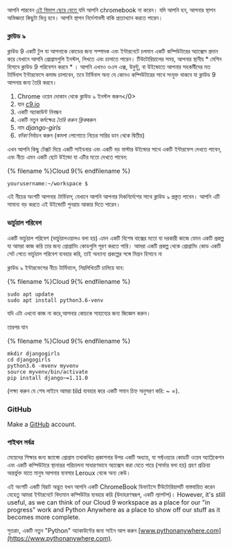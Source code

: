 আপনি পারবেন [ এই বিভাগ ছেরে যেতে ](http://tutorial.djangogirls.org/en/installation/#install-python) যদি আপনি chromebook না করেন। যদি আপনি হন, আপনার স্থাপন অভিজ্ঞতা কিছুটা ভিন্ন হবে। আপনি স্থাপন নির্দেশাবলী বাকি প্রত্যাখ্যান করতে পারেন।

### ক্লাউড ৯

ক্লাউড 9 একটি টুল যা আপনাকে কোডের জন্য সম্পাদক এবং ইন্টারনেটে চলমান একটি কম্পিউটারের অ্যাক্সেস প্রদান করে যেখানে আপনি প্রোগ্রামগুলি ইনস্টল, লিখতে এবং চালাতে পারেন। টিউটোরিয়ালের সময়, আপনার স্থানীয় * মেশিন হিসাবে ক্লাউড 9 পরিবেশন করবে * । আপনি এখনও ওএস এক্স, উবুন্টু, বা উইন্ডোতে আপনার সহকর্মীদের মত টার্মিনাল ইন্টারফেসে কমান্ড চালাবেন, তবে টার্মিনাল অন্য যে কোনও কম্পিউটারের সাথে সংযুক্ত থাকবে যা ক্লাউড 9 আপনার জন্য তৈরি করবে।

1. </a>Chrome ওয়েব দোকান থেকে ক্লাউড ৯ ইনস্টল করুন</0>
2. যান [c9.io](https://c9.io)
3. একটি অ্যাকাউন্ট নিবন্ধন
4. একটি নতুন কর্মক্ষেত্র *তৈরি করুন ক্লিক*করুন
5. নাম *django-girls*
6. *ফাঁকা* নির্বাচন করুন (কমলা লোগোতে নিচের সারির ডান থেকে দ্বিতীয়)

এখন আপনি কিছু টেক্সট দিয়ে একটি সাইডবার এবং একটি বড় মাস্টার উইন্ডোর সাথে একটি ইন্টারফেস দেখতে পাবেন, এবং নীচে এমন একটি ছোট উইন্ডো যা এটির মতো দেখতে পাবেন:

{% filename %}Cloud 9{% endfilename %}

    yourusername:~/workspace $
    

এই নীচের অংশটি আপনার *টার্মিনাল*, যেখানে আপনি আপনার দিকনির্দেশের সাথে ক্লাউড ৯ প্রস্তুত পাবেন। আপনি এটি সামান্য বড় করতে এই উইন্ডোটি পুনরায় আকার দিতে পারেন।

### ভার্চুয়াল পরিবেশ

একটি ভার্চুয়াল পরিবেশ (ভার্চুয়ালওয়ালও বলা হয়) এমন একটি বিশেষ বাক্সের মতো যা দরকারী কাজে যেমন একটি প্রকল্প যা আমরা কাজ করি তার জন্য প্রোগ্রামিং কোডগুলি পূরণ করতে পারি। আমরা একটি প্রকল্প থেকে প্রোগ্রামিং কোড একটি সেট পেতে ভার্চুয়াল পরিবেশ ব্যবহার করি, তাই অন্যান্য প্রকল্পের সঙ্গে মিশ্রন হিসাবে না

ক্লাউড ৯ ইন্টারফেসের নীচে টার্মিনালে, নিম্নলিখিতটি চালিয়ে যান:

{% filename %}Cloud 9{% endfilename %}

    sudo apt update
    sudo apt install python3.6-venv
    

যদি এটা এখনো কাজ না করে,আপনার কোচকে সাহায্যের জন্য জিজ্ঞেস করুন।

তারপর যান

{% filename %}Cloud 9{% endfilename %}

    mkdir djangogirls
    cd djangogirls
    python3.6 -mvenv myvenv
    source myvenv/bin/activate
    pip install django~=1.11.0
    

(লক্ষ্য করুন যে শেষ লাইনে আমরা tild ব্যবহার করে একটি সমান চিহ্ন অনুসরণ করি: ~ =).

### GitHub

Make a [GitHub](https://github.com) account.

### পাইথন সর্বত্র

মেয়েদের শিক্ষার জন্য জ্যাঙ্গো প্রোগ্রাম তথাকথিত প্রকাশনার উপর একটি অধ্যায়, যা সফ্টওয়্যার কোডটি ওয়েব অ্যাপ্লিকেশন এবং একটি কম্পিউটারে স্থানান্তর পরিচালনা সাধারণভাবে অ্যাক্সেস করা যেতে পারে (সার্ভার বলা হয়) গ্রহণ প্রক্রিয়া অন্তর্ভুক্ত যাতে মানুষ আপনার ব্যবসার Leroux থেকে অন্য কেউ।

এই অংশটি একটি বিরাট অদ্ভুত যখন আপনি একটি ChromeBook ডিভাইসে টিউটোরিয়ালটি বাস্তবায়িত করেন যেহেতু আমরা ইন্টারনেটে বিদ্যমান কম্পিউটার ব্যবহার করি (উদাহরণস্বরূপ, একটি ল্যাপটপ)। However, it's still useful, as we can think of our Cloud 9 workspace as a place for our "in progress" work and Python Anywhere as a place to show off our stuff as it becomes more complete.

সুতরাং, একটি নতুন "Python" অ্যাকাউন্টের জন্য সাইন আপ করুন [www.pythonanywhere.com](https://www.pythonanywhere.com).